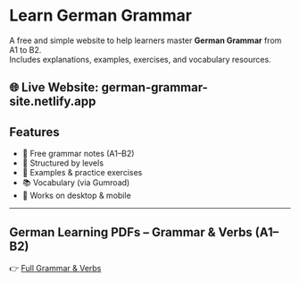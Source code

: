 # Learn German Grammar

A free and simple website to help learners master **German Grammar** from A1 to B2.  
Includes explanations, examples, exercises, and vocabulary resources.  

🌐 **Live Website:** german-grammar-site.netlify.app
---

## Features
- 📖 Free grammar notes (A1–B2)
- 🎯 Structured by levels
- 📝 Examples & practice exercises
- 📚 Vocabulary (via Gumroad)
- 📱 Works on desktop & mobile

---

## German Learning PDFs – Grammar & Verbs (A1–B2)
👉 [Full Grammar & Verbs](https://germangrammar.gumroad.com/l/zadgzv)
